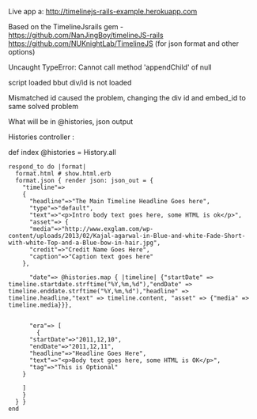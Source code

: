 Live app a: http://timelinejs-rails-example.herokuapp.com


Based on the TimelineJsrails gem - https://github.com/NanJingBoy/timelineJS-rails
https://github.com/NUKnightLab/TimelineJS (for json format and other options)

Uncaught TypeError: Cannot call method 'appendChild' of null 

script loaded bbut div/id is not loaded

Mismatched id caused the problem, changing the div id and embed_id to same solved problem


  <script>
    $(document).ready(function() {
      createStoryJS({
        type:       'timeline',
        width:      '800',
        height:     '600',
        source:     '<%= @histories %>',
        embed_id:   'my-timeline'
      });
    });
  </script>
  <div id="timeline-embed"></div>


What will be in @histories, json output

Histories controller :


  def index
    @histories = History.all

    respond_to do |format|
      format.html # show.html.erb
      format.json { render json: json_out = {
        "timeline"=>
        {
          "headline"=>"The Main Timeline Headline Goes here",
          "type"=>"default",
          "text"=>"<p>Intro body text goes here, some HTML is ok</p>",
          "asset"=> {
          "media"=>"http://www.exglam.com/wp-content/uploads/2013/02/Kajal-agarwal-in-Blue-and-white-Fade-Short-with-white-Top-and-a-Blue-bow-in-hair.jpg",
          "credit"=>"Credit Name Goes Here",
          "caption"=>"Caption text goes here"
        },

          "date"=> @histories.map { |timeline| {"startDate" => timeline.startdate.strftime("%Y,%m,%d"),"endDate" => timeline.enddate.strftime("%Y,%m,%d"),"headline" => timeline.headline,"text" => timeline.content, "asset" => {"media" => timeline.media}}},


          "era"=> [
            {
          "startDate"=>"2011,12,10",
          "endDate"=>"2011,12,11",
          "headline"=>"Headline Goes Here",
          "text"=>"<p>Body text goes here, some HTML is OK</p>",
          "tag"=>"This is Optional"
        }

        ]
        }
      } }
    end

